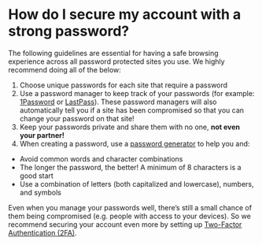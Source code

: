 # How do I secure my account with a strong password?

The following guidelines are essential for having a safe browsing experience across all password protected sites you use. We highly recommend doing all of the below:

1. Choose unique passwords for each site that require a password
2. Use a password manager to keep track of your passwords (for example: [1Password](https://1password.com/) or [LastPass](https://www.lastpass.com/)). These password managers will also automatically tell you if a site has been compromised so that you can change your password on that site!
3. Keep your passwords private and share them with no one, **not even your partner!**
4. When creating a password, use a [password generator](https://1password.com/password-generator/) to help you and:
  - Avoid common words and character combinations
  - The longer the password, the better! A minimum of 8 characters is a good start
  - Use a combination of letters (both capitalized and lowercase), numbers, and symbols

Even when you manage your passwords well, there’s still a small chance of them being compromised (e.g. people with access to your devices). So we recommend securing your account even more by setting up [Two-Factor Authentication (2FA)](https://fetlife.com/help/how-do-i-secure-my-account-by-setting-up-2fa).
